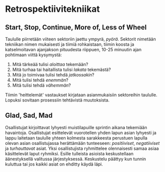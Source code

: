 # Retrospektiivitekniikat

## Start, Stop, Continue, More of, Less of Wheel

Taululle piirretään viiteen sektoriin jaettu ympyrä, *pyörä*. Sektorit nimetään tekniikan nimen mukaisesti ja tiimiä rohkaistaan, tiimin koosta ja katselmoitavan ajanjakson pituudesta riippuen, 10-25 minuutin ajan pohtimaan viittä kysymystä:
1. Mitä tärkeää tulisi *aloittaa* tekemään?
1. Mitä turhaa tai haitallista tulisi *lakata* tekemästä?
1. Mitä jo toimivaa tulisi tehdä *jatkossakin*?
1. Mitä tulisi tehdä *enemmän*?
1. Mitä tulisi tehdä *vähemmän*?

Tiimin 'heittelemät' vastaukset kirjataan asianmukaisiin sektoreihin taululle. Lopuksi sovitaan prosessiin tehtävistä muutoksista.


## Glad, Sad, Mad

Osallistujat kirjoittavat lyhyesti muistilapuille sprintin aikana tekemiään havaintoja. Osallistujat esittelevät vuorotellen yhden lapun asian lyhyesti ja lappu laitetaan taululle yhteen kolmesta sarakkeesta perustuen lapulla olevan asian osallistujassa herättämään tunteeseen: *positiiviset*, *negatiiviset* ja *turhauttavat* asiat. Yksi osallistujista ryhmittelee olennaisesti samaa asiaa käsittelevät laput ryhmiksi. Esille tulleista asioista keskustellaan äänestyksellä valitussa järjestyksessä. Keskustelu päättyy kun tunnin kuluttua tai jos kaikki asiat on ehditty käydä läpi.
